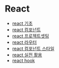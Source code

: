React
===

- [react 기초](https://github.com/mrlee323/TIL/blob/main/React/react_basic.md)
- [react 컴포넌트](https://github.com/mrlee323/TIL/blob/main/React/react_component.md)
- [react 프로젝트셋팅](https://github.com/mrlee323/TIL/blob/main/React/react_create_project.md)
- [react 라우터](https://github.com/mrlee323/TIL/blob/main/React/react_router.md)
- [react 컴포넌트 스타일](https://github.com/mrlee323/TIL/blob/main/React/react_component_styling.md)
- [react 실전 활용](https://github.com/mrlee323/TIL/blob/main/React/react_practice.md)
- [react hook](https://github.com/mrlee323/TIL/blob/main/React/react_hook_context.md)